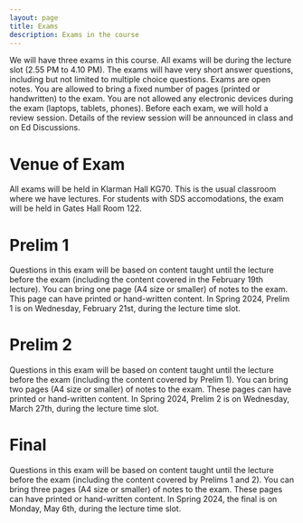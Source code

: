 ```yaml
---
layout: page
title: Exams
description: Exams in the course
---
```


We will have three exams in this course. All exams will be during the lecture slot (2.55 PM to 4.10 PM). The exams will have very short answer questions, including but not limited to multiple choice questions. Exams are open notes. You are allowed to bring a fixed number of pages (printed or handwritten) to the exam. You are not allowed any electronic devices during the exam (laptops, tablets, phones). Before each exam, we will hold a review session. Details of the review session will be announced in class and on Ed Discussions.


# Venue of Exam
All exams will be held in Klarman Hall KG70. This is the usual classroom where we have lectures. For students with SDS accomodations, the exam will be held in Gates Hall Room 122. 

# Prelim 1
Questions in this exam will be based on content taught until the lecture before the exam (including the content covered in the February 19th lecture).
You can bring one page (A4 size or smaller) of notes to the exam. This page can have printed or hand-written content. In Spring 2024, Prelim 1 is on Wednesday, February 21st, during the lecture time slot.

# Prelim 2
Questions in this exam will be based on content taught until the lecture before the exam (including the content covered by Prelim 1).
You can bring two pages (A4 size or smaller) of notes to the exam. These pages can have printed or hand-written content. In Spring 2024, Prelim 2 is on Wednesday, March 27th, during the lecture time slot.

# Final
Questions in this exam will be based on content taught until the lecture before the exam (including the content covered by Prelims 1 and 2).
You can bring three pages (A4 size or smaller) of notes to the exam. These pages can have printed or hand-written content. In Spring 2024, the final is on Monday, May 6th, during the lecture time slot.



